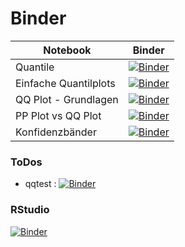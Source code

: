 # Binder
|  Notebook  | Binder |
| ------------- | ------------- |
| Quantile | [![Binder](https://mybinder.org/badge_logo.svg)](https://mybinder.org/v2/gh/ml4economics/datavis/HEAD?labpath=jupyter%2F0_quantile.ipynb) |
| Einfache Quantilplots | [![Binder](https://mybinder.org/badge_logo.svg)](https://mybinder.org/v2/gh/ml4economics/datavis/HEAD?labpath=jupyter%2F1_einfache_quantilplots.ipynb) |
| QQ Plot - Grundlagen  | [![Binder](https://mybinder.org/badge_logo.svg)](https://mybinder.org/v2/gh/ml4economics/datavis/HEAD?labpath=jupyter%2F2_qqplot_illustrate.ipynb) |
| PP Plot vs QQ Plot    | [![Binder](https://mybinder.org/badge_logo.svg)](https://mybinder.org/v2/gh/ml4economics/datavis/HEAD?labpath=jupyter%2F3_pp_plot_vs_qq_plot.ipynb) |
| Konfidenzbänder       | [![Binder](https://mybinder.org/badge_logo.svg)](https://mybinder.org/v2/gh/ml4economics/datavis/HEAD?labpath=jupyter%2F4_confidence_bands.ipynb) |

### ToDos
- qqtest : [![Binder](https://mybinder.org/badge_logo.svg)](https://mybinder.org/v2/gh/ml4economics/datavis/HEAD?labpath=jupyter%2Fqqtest.ipynb)

### RStudio
[![Binder](http://mybinder.org/badge_logo.svg)](https://mybinder.org/v2/gh/ml4economics/datavis/HEAD?urlpath=rstudio)
